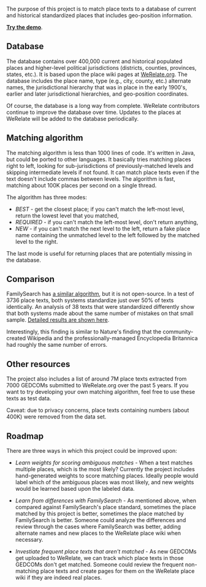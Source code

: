 The purpose of this project is to match place texts to a database of current and historical
standardized places that includes geo-position information.

__[Try the demo](http://vivid-journey-2382.herokuapp.com/)__.

Database
--------

The database contains over 400,000 current and historical populated places and
higher-level political jurisdictions (districts, counties, provinces, states, etc.).
It is based upon the place wiki pages at [WeRelate.org](http://www.werelate.org/).
The database includes the place name, type (e.g., city, county, etc.) alternate
names, the jurisdictional hierarchy that was in place in the early 1900's,
earlier and later jurisdictional hierarchies, and geo-position coordinates.

Of course, the database is a long way from complete.  WeRelate contributors
continue to improve the database over time.  Updates to the places at WeRelate
will be added to the database periodically.

Matching algorithm
------------------

The matching algorithm is less than 1000 lines of code. It's written in Java, but
could be ported to other languages.  It basically tries matching places right to left,
looking for sub-jurisdictions of previously-matched levels and skipping intermediate
levels if not found.  It can match place texts even if the text doesn't include
commas between levels.  The algorithm is fast, matching about 100K places per second
on a single thread.

The algorithm has three modes:

* _BEST_ - get the closest place; if you can't match the left-most level, return
the lowest level that you matched,
* _REQUIRED_ - if you can't match the left-most level, don't return anything,
* _NEW_ - if you can't match the next level to the left, return a fake place name
containing the unmatched level to the left followed by the matched level to the right.

The last mode is useful for returning places that are potentially missing in the database.

Comparison
----------

FamilySearch has [a similar algorithm](https://labs.familysearch.org/stdfinder/PlaceStandardLookup.jsp),
but it is not open-source.  In a test of 3736 place texts, both systems standardize
just over 50% of texts identically.  An analysis of 38 texts that were standardized
differently show that both systems made about the same number of mistakes on that
small sample.
[Detailed results are shown here](https://github.com/DallanQ/Places/wiki/Comparison-to-FamilySearch).

Interestingly, this finding is similar to Nature's finding that the community-created Wikipedia
and the professionally-managed Encyclopedia Britannica had roughly the same number of errors.

Other resources
---------------

The project also includes a list of around 7M place texts extracted from 7000 GEDCOMs
submitted to WeRelate.org over the past 5 years. If you want to try developing your
own matching algorithm, feel free to use these texts as test data.

Caveat: due to privacy concerns, place texts containing numbers (about 400K) were
removed from the data set.

Roadmap
-------

There are three ways in which this project could be improved upon:

* _Learn weights for scoring ambiguous matches_ - When a text matches multiple
places, which is the most likely?  Currently the project includes hand-generated
weights to score matching places.  Ideally people would label which of the
ambiguous places was most likely, and new weights would be learned based upon
the labeled data.

* _Learn from differences with FamilySearch_ - As mentioned above, when compared
against FamilySearch's place standard, sometimes the place matched by this project
is better, sometimes the place matched by FamilySearch is better.  Someone could
analyze the differences and review through the cases where FamilySearch was better,
adding alternate names and new places to the WeRelate place wiki when necessary.

* _Investiate frequent place texts that aren't matched_ - As new GEDCOMs get uploaded
to WeRelate, we can track which place texts in those GEDCOMs don't get matched.
Someone could review the frequent non-matching place texts and create pages for them
on the WeRelate place wiki if they are indeed real places.
